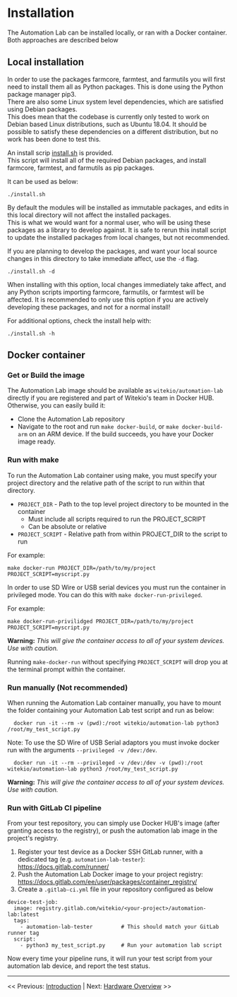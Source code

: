 # Installation

The Automation Lab can be installed locally, or ran with a Docker container. Both approaches are described below

## Local installation

In order to use the packages farmcore, farmtest, and farmutils you will first need to install them all as Python packages.
This is done using the Python package manager pip3.  
There are also some Linux system level dependencies, which are satisfied using Debian packages.  
This does mean that the codebase is currently only tested to work on Debian based Linux distributions, such as Ubuntu 18.04.
It should be possible to satisfy these dependencies on a different distribution, but no work has been done to test this.  

An install scrip [install.sh](install.sh) is provided.  
This script will install all of the required Debian packages, and install farmcore, farmtest, and farmutils as pip packages.  

It can be used as below:

``` shell
./install.sh
```

By default the modules will be installed as immutable packages, and edits in this local directory will not affect the installed packages.  
This is what we would want for a normal user, who will be using these packages as a library to develop against.
It is safe to rerun this install script to update the installed packages from local changes, but not recommended.

If you are planning to develop the packages, and want your local source changes in this directory to take immediate affect, use the `-d` flag.

```shell
./install.sh -d
```

When installing with this option, local changes immediately take affect, and any Python scripts importing farmcore, farmutils, or farmtest will be affected.
It is recommended to only use this option if you are actively developing these packages, and not for a normal install!

For additional options, check the install help with:

```shell
./install.sh -h
```

## Docker container

### Get or Build the image

The Automation Lab image should be available as `witekio/automation-lab` directly if you are registered and part of Witekio's team in Docker HUB. Otherwise, you can easily build it:
* Clone the Automation Lab repository
* Navigate to the root and run `make docker-build`, or `make docker-build-arm` on an ARM device. If the build succeeds, you have your Docker image ready.

### Run with make

To run the Automation Lab container using make, you must specify your project directory and the relative path of the script to run within that directory.

* `PROJECT_DIR` - Path to the top level project directory to be mounted in the container
  * Must include all scripts required to run the PROJECT_SCRIPT
  * Can be absolute or relative
* `PROJECT_SCRIPT` - Relative path from within PROJECT_DIR to the script to run

For example:

```shell
make docker-run PROJECT_DIR=/path/to/my/project PROJECT_SCRIPT=myscript.py
```

In order to use SD Wire or USB serial devices you must run the container in privileged mode.
You can do this with `make docker-run-privileged`.

For example:

```shell
make docker-run-privilidged PROJECT_DIR=/path/to/my/project PROJECT_SCRIPT=myscript.py
```

**Warning:** _This will give the container access to all of your system devices. Use with caution._

Running `make-docker-run` without specifying `PROJECT_SCRIPT` will drop you at the terminal prompt within the container.

### Run manually (Not recommended)

When running the Automation Lab container manually, you have to mount the folder containing your Automation Lab test script and run as below:

```shell
  docker run -it --rm -v (pwd):/root witekio/automation-lab python3 /root/my_test_script.py
```

Note: To use the SD Wire of USB Serial adaptors you must invoke docker run with the arguments `--privileged -v /dev:/dev`.

```shell
  docker run -it --rm --privileged -v /dev:/dev -v (pwd):/root witekio/automation-lab python3 /root/my_test_script.py
```

**Warning:** _This will give the container access to all of your system devices. Use with caution._

### Run with GitLab CI pipeline

From your test repository, you can simply use Docker HUB's image (after granting access to the registry), or push the automation lab image in the project's registry.

1. Register your test device as a Docker SSH GitLab runner, with a dedicated tag (e.g. `automation-lab-tester`): https://docs.gitlab.com/runner/
1. Push the Automation Lab Docker image to your project registry: https://docs.gitlab.com/ee/user/packages/container_registry/
1. Create a `.gitlab-ci.yml` file in your repository configured as below

```
device-test-job:
  image: registry.gitlab.com/witekio/<your-project>/automation-lab:latest
  tags:
    - automation-lab-tester         # This should match your GitLab runner tag
  script:
    - python3 my_test_script.py     # Run your automation lab script
```

Now every time your pipeline runs, it will run your test script from your automation lab device, and report the test status.
___

<< Previous: [Introduction](./1-introduction.md) |
Next: [Hardware Overview](./3-hardware_overview.md) >>
